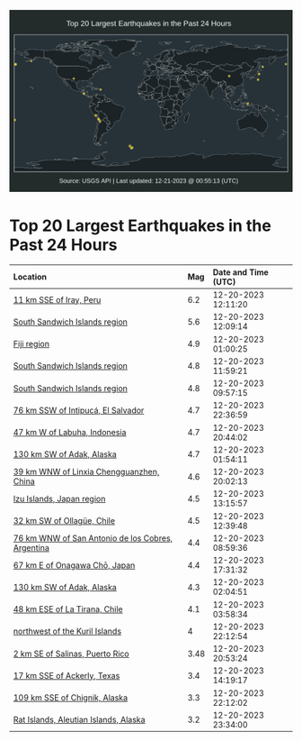 ![Map](./map.png)

# Top 20 Largest Earthquakes in the Past 24 Hours

| Location | Mag | Date and Time (UTC) |
|:---|:---|:---|
| [11 km SSE of Iray, Peru](https://earthquake.usgs.gov/earthquakes/eventpage/us7000lkb1) | 6.2 | 12-20-2023 12:11:20 |
| [South Sandwich Islands region](https://earthquake.usgs.gov/earthquakes/eventpage/us7000lkb0) | 5.6 | 12-20-2023 12:09:14 |
| [Fiji region](https://earthquake.usgs.gov/earthquakes/eventpage/us7000lk7y) | 4.9 | 12-20-2023 01:00:25 |
| [South Sandwich Islands region](https://earthquake.usgs.gov/earthquakes/eventpage/us7000lkax) | 4.8 | 12-20-2023 11:59:21 |
| [South Sandwich Islands region](https://earthquake.usgs.gov/earthquakes/eventpage/us7000lkaj) | 4.8 | 12-20-2023 09:57:15 |
| [76 km SSW of Intipucá, El Salvador](https://earthquake.usgs.gov/earthquakes/eventpage/us7000lkhk) | 4.7 | 12-20-2023 22:36:59 |
| [47 km W of Labuha, Indonesia](https://earthquake.usgs.gov/earthquakes/eventpage/us7000lkgi) | 4.7 | 12-20-2023 20:44:02 |
| [130 km SW of Adak, Alaska](https://earthquake.usgs.gov/earthquakes/eventpage/us7000lk85) | 4.7 | 12-20-2023 01:54:11 |
| [39 km WNW of Linxia Chengguanzhen, China](https://earthquake.usgs.gov/earthquakes/eventpage/us7000lkg8) | 4.6 | 12-20-2023 20:02:13 |
| [Izu Islands, Japan region](https://earthquake.usgs.gov/earthquakes/eventpage/us7000lkcf) | 4.5 | 12-20-2023 13:15:57 |
| [32 km SW of Ollagüe, Chile](https://earthquake.usgs.gov/earthquakes/eventpage/us7000lkbt) | 4.5 | 12-20-2023 12:39:48 |
| [76 km WNW of San Antonio de los Cobres, Argentina](https://earthquake.usgs.gov/earthquakes/eventpage/us7000lkaa) | 4.4 | 12-20-2023 08:59:36 |
| [67 km E of Onagawa Chō, Japan](https://earthquake.usgs.gov/earthquakes/eventpage/us7000lkex) | 4.4 | 12-20-2023 17:31:32 |
| [130 km SW of Adak, Alaska](https://earthquake.usgs.gov/earthquakes/eventpage/us7000lk87) | 4.3 | 12-20-2023 02:04:51 |
| [48 km ESE of La Tirana, Chile](https://earthquake.usgs.gov/earthquakes/eventpage/us7000lk91) | 4.1 | 12-20-2023 03:58:34 |
| [northwest of the Kuril Islands](https://earthquake.usgs.gov/earthquakes/eventpage/us7000lkhf) | 4 | 12-20-2023 22:12:54 |
| [2 km SE of Salinas, Puerto Rico](https://earthquake.usgs.gov/earthquakes/eventpage/pr2023354000) | 3.48 | 12-20-2023 20:53:24 |
| [17 km SSE of Ackerly, Texas](https://earthquake.usgs.gov/earthquakes/eventpage/tx2023ywba) | 3.4 | 12-20-2023 14:19:17 |
| [109 km SSE of Chignik, Alaska](https://earthquake.usgs.gov/earthquakes/eventpage/ak023g9teyx9) | 3.3 | 12-20-2023 22:12:02 |
| [Rat Islands, Aleutian Islands, Alaska](https://earthquake.usgs.gov/earthquakes/eventpage/ak023g9u54yo) | 3.2 | 12-20-2023 23:34:00 |
